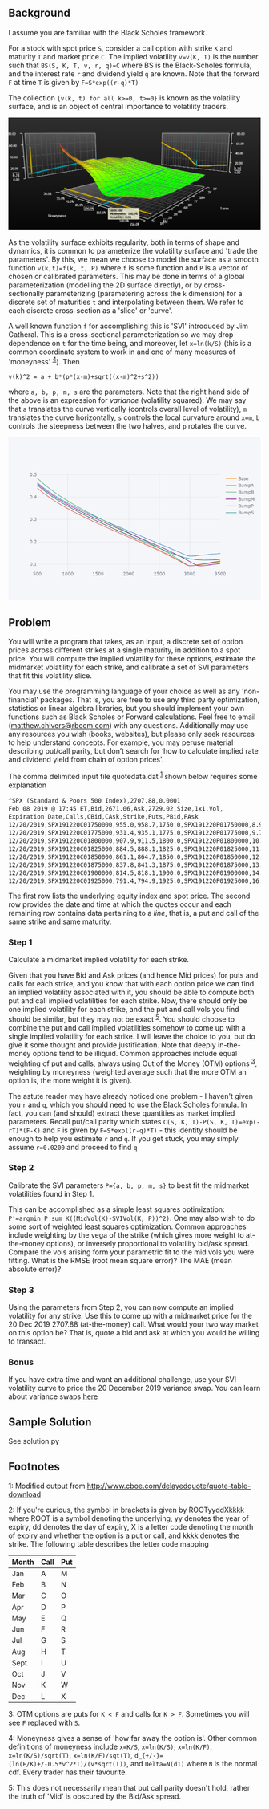 ## Background

I assume you are familiar with the Black Scholes framework.

For a stock with spot price `S`, consider a call option with strike `K` and maturity `T` and market price `C`. The implied
volatility `v=v(K, T)` is the number such that `BS(S, K, T, v, r, q)=C` where BS is
the Black-Scholes formula, and the interest rate `r` and dividend yield `q` are known. Note that the forward `F` at time `T` is given by `F=S*exp((r-q)*T)`

The collection `{v(k, t) for all k>=0, t>=0}` is known as the volatility surface, and is an object
of central importance to volatility traders.

![Vol Surface. Source: Bloomberg](./VolSurface.png)


As the volatility surface exhibits regularity, both in terms of shape and dynamics,
it is common to parameterize the volatility surface and 'trade the parameters'. By this,
we mean we choose to model the surface as a smooth function `v(k,t)=f(k, t, P)` where
`f` is some function and `P` is a vector of chosen or calibrated parameters.
This may be done in terms of a global parameterization (modelling the 2D surface directly),
or by cross-sectionally parameterizing (parametering across the `k` dimension) for a
discrete set of maturities `t` and interpolating between them. We refer to each discrete cross-section as a 'slice' or 'curve'.

A well known function `f` for accomplishing this is 'SVI' introduced by Jim Gatheral. This is a cross-sectional parameterization so we may drop dependence on `t` for the time being, and moreover, let `x=ln(k/S)` (this is a common coordinate system to work in and one of many measures of 'moneyness' <sup>[4](#moneynessdef)</sup>). Then

    v(k)^2 = a + b*(p*(x-m)+sqrt((x-m)^2+s^2))

where `a, b, p, m, s` are the parameters. Note that the right hand side of the above is an expression for *variance* (volatility squared). We may say that `a` translates the curve vertically (controls overall level of volatility), `m` translates the curve horizontally, `s` controls the local curvature around `x=m`, `b` controls the steepness
between the two halves, and `p` rotates the curve.

![Vol Surface. Source: Bloomberg](./SVIBumps.png)


## Problem

You will write a program that takes, as an input, a discrete set of option prices across different strikes at a single maturity, in addition to a spot price. You will compute the implied volatility for these options, estimate the midmarket volatility for each strike, and calibrate a set of SVI parameters that fit this volatility slice.

You may use the programming language of your choice as well as any
'non-financial' packages. That is, you are free to use any third party
optimization, statistics or linear algebra libraries, but you should implement your own functions such as Black Scholes or Forward calculations. Feel free to email (matthew.chivers@rbccm.com) with any questions. Additionally may use any resources you wish (books, websites), but please only seek resources to help understand concepts. For example, you may peruse material describing put/call parity, but don’t search for ‘how to calculate implied rate and dividend yield from chain of option prices'.

The comma delimited input file quotedata.dat <sup>[1](#datasource)</sup> shown below requires some explanation

    ^SPX (Standard & Poors 500 Index),2707.88,0.0001
    Feb 08 2019 @ 17:45 ET,Bid,2671.06,Ask,2729.02,Size,1x1,Vol,
    Expiration Date,Calls,CBid,CAsk,Strike,Puts,PBid,PAsk
    12/20/2019,SPX191220C01750000,955.0,958.7,1750.0,SPX191220P01750000,8.9,9.5
    12/20/2019,SPX191220C01775000,931.4,935.1,1775.0,SPX191220P01775000,9.7,10.3
    12/20/2019,SPX191220C01800000,907.9,911.5,1800.0,SPX191220P01800000,10.6,11.2
    12/20/2019,SPX191220C01825000,884.5,888.1,1825.0,SPX191220P01825000,11.5,12.2
    12/20/2019,SPX191220C01850000,861.1,864.7,1850.0,SPX191220P01850000,12.5,13.2
    12/20/2019,SPX191220C01875000,837.8,841.3,1875.0,SPX191220P01875000,13.6,14.3
    12/20/2019,SPX191220C01900000,814.5,818.1,1900.0,SPX191220P01900000,14.8,15.5
    12/20/2019,SPX191220C01925000,791.4,794.9,1925.0,SPX191220P01925000,16.1,16.9

The first row lists the underlying equity index and spot price. The second row provides the
date and time at which the quotes occur and each remaining row contains data pertaining to
a *line*, that is, a put and call of the same strike and same maturity.

### Step 1
Calculate a midmarket implied volatility for each strike.

Given that you have Bid and Ask prices (and hence Mid prices) for puts and calls  for each strike, and you know that with each option price we can find an implied volatility associated with it, you should be able to compute both put and call implied volatilities for each strike. Now, there should only be one implied volatility for each strike, and the put and call vols you find should be similar, but they may not be exact <sup>[5](#pcparity)</sup>. You should choose to combine the put and call implied volatilities somehow to come up with a single implied volatility for each strike. I will leave the choice to you, but do give it some thought and provide justification. Note that deeply in-the-money options tend to be illiquid. Common approaches include equal weighting of put and calls, always using Out of the Money (OTM) options <sup>[3](#otmdef)</sup>, weighting by moneyness (weighted average such that the more OTM an option is, the more weight it is given).

The astute reader may have already noticed one problem - I haven't given you `r` and `q`, which you should need to use the Black Scholes formula. In fact, you can (and should) extract these quantities as market implied parameters. Recall put/call parity which states `C(S, K, T)-P(S, K, T)=exp(-rT)*(F-K)` and `F` is given by `F=S*exp((r-q)*T)` - this identity should be enough to help you estimate `r` and `q`. If you get stuck, you may simply assume `r=0.0200` and proceed to find `q`


### Step 2

Calibrate the SVI parameters `P={a, b, p, m, s}` to best fit the midmarket volatilities found in Step 1.

This can be accomplished as a simple least squares optimization: `P'=argmin_P sum_K((MidVol(K)-SVIVol(K, P))^2)`. One may also wish to do some sort of weighted least squares optimization. Common approaches include weighting by the vega of the strike (which gives more weight to at-the-money options), or inversely proportional to volatility bid/ask spread.
Compare the vols arising form your parametric fit to the mid vols you were fitting. What is the RMSE (root mean square error)? The MAE (mean absolute error)?


### Step 3

Using the parameters from Step 2, you can now compute an implied volatility for any strike. Use this
to come up with a midmarket price for the 20 Dec 2019 2707.88 (at-the-money) call. What would your two way market on this option be? That is, quote a bid and ask at which you would be willing to transact.


### Bonus

If you have extra time and want an additional challenge, use your SVI volatility curve to price
the 20 December 2019 variance swap. You can learn about variance swaps [here](gs-volatility_swaps.pdf)

## Sample Solution
See solution.py


## Footnotes

<a name="datasource">1</a>: Modified output from http://www.cboe.com/delayedquote/quote-table-download

<a name="optmnthcode">2</a>: If you're curious, the symbol in brackets is given by ROOTyyddXkkkk where ROOT is a symbol denoting the underlying, yy denotes the year of expiry, dd denotes the day of expiry, X is a letter code denoting the month of expiry and whether the option is a put or call, and kkkk denotes the strike. The following table describes the letter code mapping

| Month | Call | Put |
|-------|------|-----|
| Jan   | A    | M   |
| Feb   | B    | N   |
| Mar   | C    | O   |
| Apr   | D    | P   |
| May   | E    | Q   |
| Jun   | F    | R   |
| Jul   | G    | S   |
| Aug   | H    | T   |
| Sept  | I    | U   |
| Oct   | J    | V   |
| Nov   | K    | W   |
| Dec   | L    | X   |


<a name="otmdef">3</a>: OTM options are puts for `K < F` and calls for `K > F`. Sometimes you will see `F` replaced with `S`.

<a name="moneynessdef">4</a>: Moneyness gives a sense of 'how far away the option is'. Other common definitions of moneyness include
`x=K/S`, `x=ln(K/S)`, `x=ln(K/F)`, `x=ln(K/S)/sqrt(T)`, `x=ln(K/F)/sqt(T)`, `d_{+/-}=(ln(F/K)+/-0.5*v^2*T)/(v*sqrt(T))`, and `Delta=N(d1)` where `N` is the normal cdf. Every trader has their favourite.

<a name="pcparity">5</a>: This does not necessarily mean that put call parity doesn't hold, rather the truth of 'Mid' is obscured by the Bid/Ask spread.